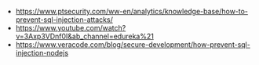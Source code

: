 - https://www.ptsecurity.com/ww-en/analytics/knowledge-base/how-to-prevent-sql-injection-attacks/
- https://www.youtube.com/watch?v=3Axp3VDnf0I&ab_channel=edureka%21
- https://www.veracode.com/blog/secure-development/how-prevent-sql-injection-nodejs